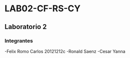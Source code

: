 # LAB02-CF-RS-CY
## Laboratorio 2
### Integrantes

-Felix Romo Carlos   20121212c
-Ronald Saenz
-Cesar Yanna

